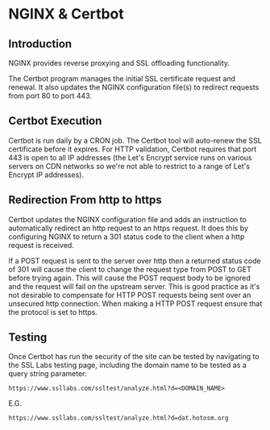 # NGINX & Certbot

## Introduction

NGINX provides reverse proxying and SSL offloading functionality.

The Certbot program manages the initial SSL certificate request and renewal. It also updates the NGINX configuration file(s) to redirect requests from port 80 to port 443.

## Certbot Execution

Certbot is run daily by a CRON job. The Certbot tool will auto-renew the SSL certificate before it expires. For HTTP validation, Certbot requires that port 443 is open to all IP addresses (the Let's Encrypt service runs on various servers on CDN networks so we're not able to restrict to a range of Let's Encrypt IP addresses).

## Redirection From http to https

Certbot updates the NGINX configuration file and adds an instruction to automatically redirect an http request to an https request. It does this by configuring NGINX to return a 301 status code to the client when a http request is received.

If a POST request is sent to the server over http then a returned status code of 301 will cause the client to change the request type from POST to GET before trying again. This will cause the POST request body to be ignored and the request will fail on the upstream server. This is good practice as it's not desirable to compensate for HTTP POST requests being sent over an unsecured http connection. When making a HTTP POST request ensure that the protocol is set to https.

## Testing

Once Certbot has run the security of the site can be tested by navigating to the SSL Labs testing page, including the domain name to be tested as a query string parameter:

`https://www.ssllabs.com/ssltest/analyze.html?d=<DOMAIN_NAME>`

E.G.

`https://www.ssllabs.com/ssltest/analyze.html?d=dat.hotosm.org`
